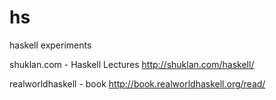 hs
==

haskell experiments

shuklan.com - Haskell Lectures
http://shuklan.com/haskell/

realworldhaskell - book
http://book.realworldhaskell.org/read/
